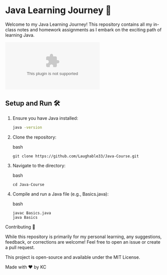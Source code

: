 # Java Learning Journey 🚀

Welcome to my Java Learning Journey! This repository contains all my in-class notes and homework assignments as I embark on the exciting path of learning Java.

![Java Logo](https://logo.clearbit.com/oracle.com) 

## Setup and Run 🛠️

1. Ensure you have Java installed:
   ```bash
   java -version

2. Clone the repository:

     bash

       git clone https://github.com/Laughable33/Java-Course.git

3. Navigate to the directory:

     bash

       cd Java-Course

4. Compile and run a Java file (e.g., Basics.java):

     bash

       javac Basics.java
       java Basics

Contributing 🤝

While this repository is primarily for my personal learning, any suggestions, feedback, or corrections are welcome! Feel free to open an issue or create a pull request.

This project is open-source and available under the MIT License.

Made with ❤️ by KC
